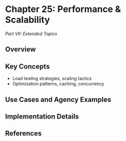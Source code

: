 # Chapter 25: Performance & Scalability

*Part VII: Extended Topics*

## Overview



## Key Concepts

- Load testing strategies, scaling tactics
- Optimization patterns, caching, concurrency

## Use Cases and Agency Examples




## Implementation Details



## References


